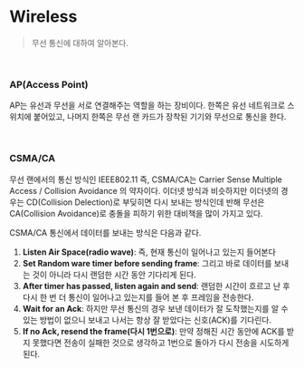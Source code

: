 # Wireless

> 무선 통신에 대하여 알아본다.

<br>

### AP(Access Point)

AP는 유선과 무선을 서로 연결해주는 역할을 하는 장비이다. 한쪽은 유선 네트워크로 스위치에 붙어있고, 나머지 한쪽은 무선 랜 카드가 장착된 기기와 무선으로 통신을 한다. 

<br>

### CSMA/CA

무선 랜에서의 통신 방식인 IEEE802.11 즉, CSMA/CA는 Carrier Sense Multiple Access / Collision Avoidance 의 약자이다. 이더넷 방식과 비슷하지만 이더넷의 경우는 CD(Collision Delection)로 부딪히면 다시 보내는 방식인데 반해 무선은 CA(Collision Avoidance)로 충돌을 피하기 위한 대비책을 많이 가지고 있다.

CSMA/CA 통신에서 데이터를 보내는 방식은 다음과 같다.

1. **Listen Air Space(radio wave)**: 즉, 현재 통신이 일어나고 있는지 들어본다
2. **Set Random ware timer before sending frame**: 그리고 바로 데이터를 보내는 것이 아니라 다시 랜덤한 시간 동안 기다리게 된다.
3. **After timer has passed, listen again and send**: 랜덤한 시간이 흐르고 난 후 다시 한 번 더 통신이 일어나고 있는지를 들어 본 후 프레임을 전송한다.
4. **Wait for an Ack**: 하지만 무선 통신의 경우 보낸 데이터가 잘 도착했는지를 알 수 있는 방법이 없으니 보내고 나서는 항상 잘 받았다는 신호(ACK)를 기다린다.
5. **If no Ack, resend the frame(다시 1번으로)**: 만약 정해진 시간 동안에 ACK를 받지 못했다면 전송이 실패한 것으로 생각하고 1번으로 돌아가 다시 전송을 시도하게 된다.

<br>

<br>

 